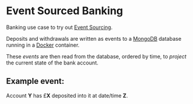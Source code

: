 Event Sourced Banking
==============

Banking use case to  try out [Event Sourcing](https://www.youtube.com/watch?v=JHGkaShoyNs).

Deposits and withdrawals are written as events to a [MongoDB](https://www.mongodb.com/) database running in a [Docker](https://www.docker.com/) container.

These *events* are then read from the database, ordered by time, to *project* the current state of the bank account.

Example event:
--------------
Account **Y** has £**X** deposited into it at date/time **Z**.
